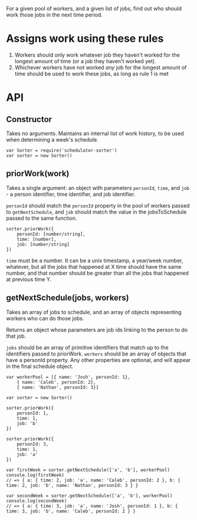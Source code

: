 For a given pool of workers, and a given list of jobs, find out who should work those jobs in the next time period.

Assigns work using these rules
=====

1. Workers should only work whatever job they haven't worked for the longest amount of time (or a job they haven't worked yet).
2. Whichever workers have not worked *any* job for the longest amount of time should be used to work these jobs, as long as rule 1 is met

API
=====

Constructor
-----

Takes no arguments.  Maintains an internal list of work history, to be used when determining a week's schedule.

	var Sorter = require('schedulator-sorter')
	var sorter = new Sorter()

priorWork(work)
-----

Takes a single argument: an object with parameters `personId`, `time`, and `job` - a person identifier, time identifier, and job identifier.

`personId` should match the `personId` property in the pool of workers passed to `getNextSchedule`, and `job` should match the value in the jobsToSchedule passed to the same function.

	sorter.priorWork({
		personId: [number/string],
		time: [number],
		job: [number/string]
	})

`time` must be a number.  It can be a unix timestamp, a year/week number, whatever, but all the jobs that happened at X time should have the same number, and that number should be greater than all the jobs that happened at previous time Y.

getNextSchedule(jobs, workers)
-----

Takes an array of jobs to schedule, and an array of objects representing workers who can do those jobs.

Returns an object whose parameters are job ids linking to the person to do that job.

`jobs` should be an array of primitive identifiers that match up to the identifiers passed to priorWork.  `workers` should be an array of objects that have a personId property.  Any other properties are optional, and will appear in the final schedule object.

	var workerPool = [{ name: 'Josh', personId: 1},
		{ name: 'Caleb', personId: 2},
		{ name: 'Nathan', personId: 3}]

	var sorter = new Sorter()

	sorter.priorWork({
		personId: 1,
		time: 1,
		job: 'b'
	})

	sorter.priorWork({
		personId: 3,
		time: 1,
		job: 'a'
	})

	var firstWeek = sorter.getNextSchedule(['a', 'b'], workerPool)
	console.log(firstWeek)
	// => { a: { time: 2, job: 'a', name: 'Caleb', personId: 2 }, b: { time: 2, job: 'b', name: 'Nathan', personId: 3 } }

	var secondWeek = sorter.getNextSchedule(['a', 'b'], workerPool)
	console.log(secondWeek)
	// => { a: { time: 3, job: 'a', name: 'Josh', personId: 1 }, b: { time: 3, job: 'b', name: 'Caleb', personId: 2 } }

